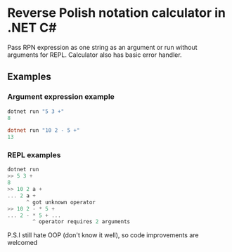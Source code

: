 # Reverse Polish notation calculator in .NET C#

Pass RPN expression as one string as an argument or run without arguments for REPL. Calculator also has basic error handler. 

## Examples

### Argument expression example

```powershell
dotnet run "5 3 +"
8

dotnet run "10 2 - 5 +"
13
```

### REPL examples

```powershell
dotnet run
>> 5 3 +
8
>> 10 2 a +
... 2 a + 
      ^ got unknown operator
>> 10 2 - * 5 + 
... 2 - * 5 + ...
        ^ operator requires 2 arguments
```

P.S.I still hate OOP (don't know it well), so code improvements are welcomed